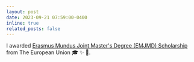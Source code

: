 ```yaml
---
layout: post
date: 2023-09-21 07:59:00-0400
inline: true
related_posts: false
---
```


I awarded <a href="https://ifrosmaster.org/">Erasmus Mundus Joint Master's Degree (EMJMD) Scholarship</a> from The European Union :mortar_board: :sparkles: :partying_face:.
<!-- A simple inline announcement with Markdown emoji! :sparkles: :smile: -->
